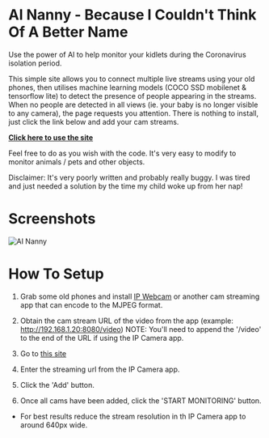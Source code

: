 # AI Nanny - Because I Couldn't Think Of A Better Name

Use the power of AI to help monitor your kidlets during the Coronavirus isolation period. 

This simple site allows you to connect multiple live streams using your old phones, then utilises machine learning models (COCO SSD mobilenet & tensorflow lite) to detect the presence of people appearing in the streams. When no people are detected in all views (ie. your baby is no longer visible to any camera), the page requests you attention. There is nothing to install, just click the link below and add your cam streams.

**[Click here to use the site](https://marktolson.github.io/ai-nanny/)**

Feel free to do as you wish with the code. It's very easy to modify to monitor animals / pets and other objects. 

Disclaimer: It's very poorly written and probably really buggy. I was tired and just needed a solution by the time my child woke up from her nap!

# Screenshots
![AI Nanny](http://marktolson.github.io/ai-nanny/nanny1.gif)


# How To Setup
1. Grab some old phones and install [IP Webcam](https://play.google.com/store/apps/details?id=com.pas.webcam&hl=en_AU) or another cam streaming app that can encode to the MJPEG format.

2. Obtain the cam stream URL of the video from the app (example: http://192.168.1.20:8080/video) NOTE: You'll need to append the '/video' to the end of the URL if using the IP Camera app. 

3. Go to [this site](https://marktolson.github.io/ai-nanny/)

4. Enter the streaming url from the IP Camera app.

5. Click the 'Add' button.

6. Once all cams have been added, click the 'START MONITORING' button.

* For best results reduce the stream resolution in th IP Camera app to around 640px wide.
